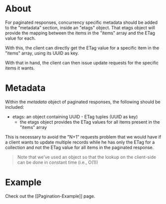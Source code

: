 # About
For paginated responses, concurrency specific metadata should be added to the "metadata" section, inside an "etags" object. That etags object will provide the mapping between the items in the "items" array and the ETag value for each.

With this, the client can directly get the ETag value for a specific item in the "items" array, using its UUID as key.

With that in hand, the client can then issue update requests for the specific items it wants.

# Metadata
Within the _metadata_ object of paginated responses, the following should be included:
* etags: an object containing UUID - ETag tuples (UUID as key)
  * the etags object provides the ETag values for all items present in the "items" array

This is necessary to avoid the "N+1" requests problem that we would have if a client wants to update multiple records while he has only the ETag for a collection and not the ETag value for all items in the paginated response.

> Note that we've used an object so that the lookup on the client-side can be done in constant time (i.e., O(1))

# Example
Check out the [[Pagination-Example]] page.